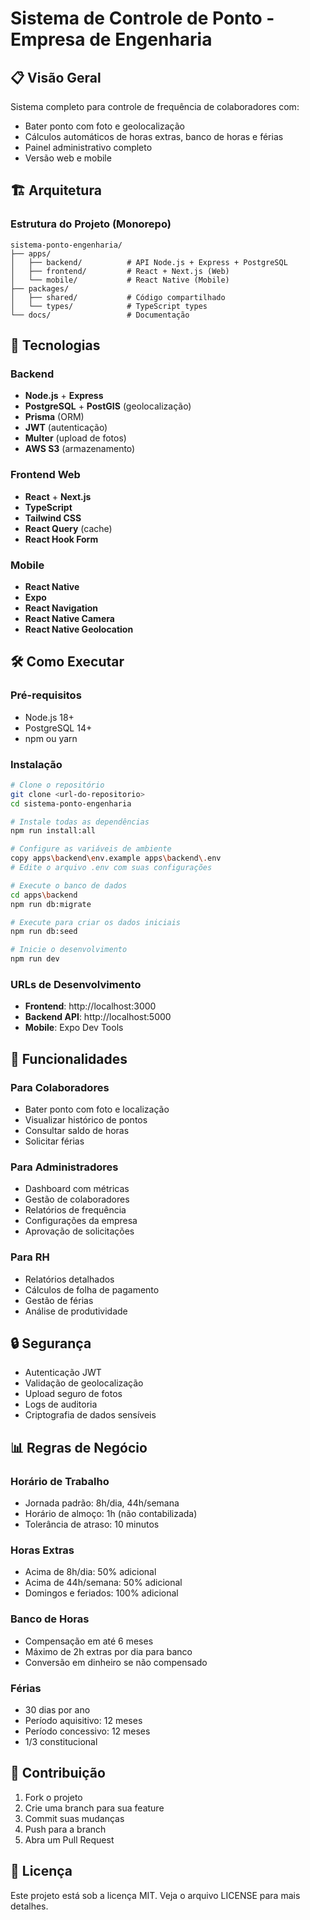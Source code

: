 # Sistema de Controle de Ponto - Empresa de Engenharia

## 📋 Visão Geral

Sistema completo para controle de frequência de colaboradores com:
- Bater ponto com foto e geolocalização
- Cálculos automáticos de horas extras, banco de horas e férias
- Painel administrativo completo
- Versão web e mobile

## 🏗️ Arquitetura

### Estrutura do Projeto (Monorepo)
```
sistema-ponto-engenharia/
├── apps/
│   ├── backend/          # API Node.js + Express + PostgreSQL
│   ├── frontend/         # React + Next.js (Web)
│   └── mobile/           # React Native (Mobile)
├── packages/
│   ├── shared/           # Código compartilhado
│   └── types/            # TypeScript types
└── docs/                 # Documentação
```

## 🚀 Tecnologias

### Backend
- **Node.js** + **Express**
- **PostgreSQL** + **PostGIS** (geolocalização)
- **Prisma** (ORM)
- **JWT** (autenticação)
- **Multer** (upload de fotos)
- **AWS S3** (armazenamento)

### Frontend Web
- **React** + **Next.js**
- **TypeScript**
- **Tailwind CSS**
- **React Query** (cache)
- **React Hook Form**

### Mobile
- **React Native**
- **Expo**
- **React Navigation**
- **React Native Camera**
- **React Native Geolocation**

## 🛠️ Como Executar

### Pré-requisitos
- Node.js 18+
- PostgreSQL 14+
- npm ou yarn

### Instalação
```bash
# Clone o repositório
git clone <url-do-repositorio>
cd sistema-ponto-engenharia

# Instale todas as dependências
npm run install:all

# Configure as variáveis de ambiente
copy apps\backend\env.example apps\backend\.env
# Edite o arquivo .env com suas configurações

# Execute o banco de dados
cd apps\backend
npm run db:migrate

# Execute para criar os dados iniciais
npm run db:seed

# Inicie o desenvolvimento
npm run dev
```

### URLs de Desenvolvimento
- **Frontend**: http://localhost:3000
- **Backend API**: http://localhost:5000
- **Mobile**: Expo Dev Tools

## 📱 Funcionalidades

### Para Colaboradores
- Bater ponto com foto e localização
- Visualizar histórico de pontos
- Consultar saldo de horas
- Solicitar férias

### Para Administradores
- Dashboard com métricas
- Gestão de colaboradores
- Relatórios de frequência
- Configurações da empresa
- Aprovação de solicitações

### Para RH
- Relatórios detalhados
- Cálculos de folha de pagamento
- Gestão de férias
- Análise de produtividade

## 🔒 Segurança

- Autenticação JWT
- Validação de geolocalização
- Upload seguro de fotos
- Logs de auditoria
- Criptografia de dados sensíveis

## 📊 Regras de Negócio

### Horário de Trabalho
- Jornada padrão: 8h/dia, 44h/semana
- Horário de almoço: 1h (não contabilizada)
- Tolerância de atraso: 10 minutos

### Horas Extras
- Acima de 8h/dia: 50% adicional
- Acima de 44h/semana: 50% adicional
- Domingos e feriados: 100% adicional

### Banco de Horas
- Compensação em até 6 meses
- Máximo de 2h extras por dia para banco
- Conversão em dinheiro se não compensado

### Férias
- 30 dias por ano
- Período aquisitivo: 12 meses
- Período concessivo: 12 meses
- 1/3 constitucional

## 🤝 Contribuição

1. Fork o projeto
2. Crie uma branch para sua feature
3. Commit suas mudanças
4. Push para a branch
5. Abra um Pull Request

## 📄 Licença

Este projeto está sob a licença MIT. Veja o arquivo LICENSE para mais detalhes.

